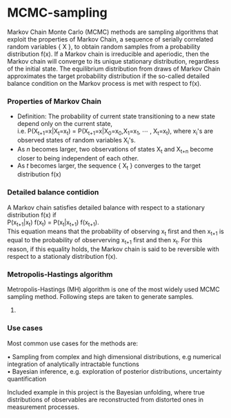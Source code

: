 # MCMC-sampling
 Markov Chain Monte Carlo (MCMC) methods are sampling algorithms that exploit the properties of Markov Chain, a sequence of serially correlated random variables { X }, to obtain random samples from a probability distribution f(x). If a Markov chain is irreducible and aperiodic, then the Markov chain will converge to its unique stationary distribution, regardless of the initial state. The equilibrium distribution from draws of Markov Chain approximates the target probability distribution if the so-called detailed balance condition on the Markov process is met with respect to f(x).

### Properties of Markov Chain 
- Definition: The probability of current state transitioning to a new state depend only on the current state, \
  i.e. P(X<sub>t+1</sub>=x|X<sub>t</sub>=x<sub>t</sub>) = P(X<sub>t+1</sub>=x|X<sub>0</sub>=x<sub>0</sub>,X<sub>1</sub>=x<sub>1</sub>, $\cdots$ , X<sub>t</sub>=x<sub>t</sub>), where x<sub>i</sub>'s are observed states of random variables X<sub>i</sub>'s.
- As $n$ becomes larger, two observations of states X<sub>t</sub> and X<sub>t+n</sub> become closer to being independent of each other.
- As $t$ becomes larger, the sequence { X<sub>t</sub> } converges to the target distribution f(x)

### Detailed balance contidion
A Markov chain satisfies detailed balance with respect to a stationary distribution f(x) if \
  P(x<sub>t+1</sub>|x<sub>t</sub>) f(x<sub>t</sub>) = P(x<sub>t</sub>|x<sub>t+1</sub>) f(x<sub>t+1</sub>). \
This equation means that the probability of observing x<sub>t</sub> first and then x<sub>t+1</sub> is equal to the probability of observerving x<sub>t+1</sub> first and then x<sub>t</sub>. For this reason, if this equality holds, the Markov chain is said to be reversible with respect to a stationaly distribution f(x).


### Metropolis-Hastings algorithm
Metropolis-Hastings (MH) algorithm is one of the most widely used MCMC sampling method. Following steps are taken to generate samples.

1. 



### Use cases
Most common use cases for the methods are: 
 
$\bullet$ Sampling from complex and high dimensional distributions, e.g numerical integration of analytically intractable functions \
$\bullet$ Bayesian inference, e.g. exploration of posterior distributions, uncertainty quantification

Included example in this project is the Bayesian unfolding, where true distributions of observables are reconstructed from distorted ones in measurement processes. 



